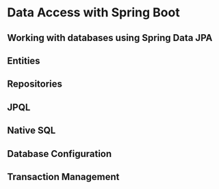 # Data Access with Spring Boot

## Working with databases using Spring Data JPA


## Entities


## Repositories


## JPQL


## Native SQL

## Database Configuration

## Transaction Management

